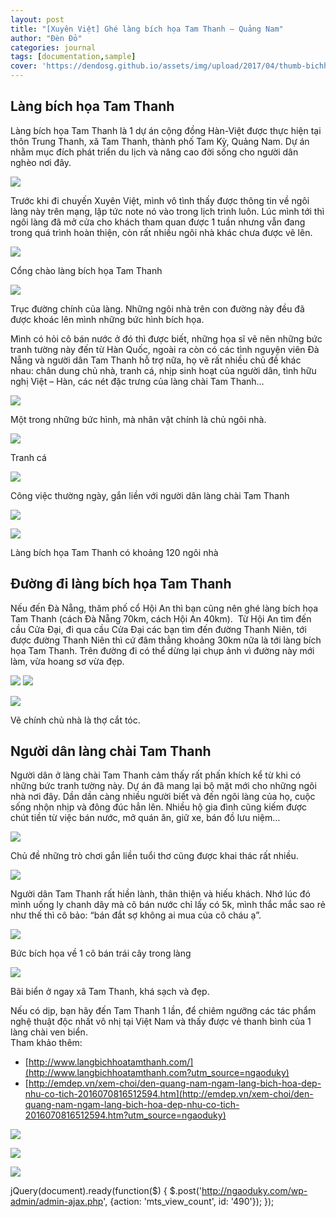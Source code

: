 ```yaml
---
layout: post
title: "[Xuyên Việt] Ghé làng bích họa Tam Thanh – Quảng Nam"
author: "Đèn Đỏ"
categories: journal
tags: [documentation,sample]
cover: 'https://dendosg.github.io/assets/img/upload/2017/04/thumb-bichhoa.jpg'
---
```




Làng bích họa Tam Thanh
-----------------------

Làng bích họa Tam Thanh là 1 dự án cộng đồng Hàn-Việt được thực hiện tại thôn Trung Thanh, xã Tam Thanh, thành phố Tam Kỳ, Quảng Nam. Dự án nhằm mục đích phát triển du lịch và nâng cao đời sống cho người dân nghèo nơi đây.

![](https://dendosg.github.io/assets/img/upload/2017/04/lang-bich-hoa-tam-thanh-quang-nam-2.jpg)

Trước khi đi chuyến Xuyên Việt, mình vô tình thấy được thông tin về ngôi làng này trên mạng, lập tức note nó vào trong lịch trình luôn. Lúc mình tới thì ngôi làng đã mở cửa cho khách tham quan được 1 tuần nhưng vẫn đang trong quá trình hoàn thiện, còn rất nhiều ngôi nhà khác chưa được vẽ lên.

![](https://dendosg.github.io/assets/img/upload/2017/04/lang-bich-hoa-tam-thanh-quang-nam-1.jpg)

Cổng chào làng bích họa Tam Thanh

![](https://dendosg.github.io/assets/img/upload/2017/04/lang-bich-hoa-tam-thanh-quang-nam-5.jpg)

Trục đường chính của làng. Những ngôi nhà trên con đường này đều đã được khoác lên mình những bức hình bích họa.

Mình có hỏi cô bán nước ở đó thì được biết, những họa sĩ vẽ nên những bức tranh tường này đến từ Hàn Quốc, ngoài ra còn có các tình nguyện viên Đà Nẵng và người dân Tam Thanh hỗ trợ nữa, họ vẽ rất nhiều chủ đề khác nhau: chân dung chủ nhà, tranh cá, nhịp sinh hoạt của người dân, tình hữu nghị Việt – Hàn, các nét đặc trưng của làng chài Tam Thanh…

![](https://dendosg.github.io/assets/img/upload/2017/04/lang-bich-hoa-tam-thanh-quang-nam-12.jpg)

Một trong những bức hình, mà nhân vật chính là chủ ngôi nhà.

![](https://dendosg.github.io/assets/img/upload/2017/04/lang-bich-hoa-tam-thanh-quang-nam-7.jpg)

Tranh cá

![](https://dendosg.github.io/assets/img/upload/2017/04/lang-bich-hoa-tam-thanh-2.jpg)

Công việc thường ngày, gắn liền với người dân làng chài Tam Thanh

![](https://dendosg.github.io/assets/img/upload/2017/04/lang-bich-hoa-tam-thanh-quang-nam-19.jpg)

![](https://dendosg.github.io/assets/img/upload/2017/04/lang-bich-hoa-tam-thanh-6.jpg)

Làng bích họa Tam Thanh có khoảng 120 ngôi nhà

Đường đi làng bích họa Tam Thanh
--------------------------------

Nếu đến Đà Nẵng, thăm phố cổ Hội An thì bạn cũng nên ghé làng bích họa Tam Thanh (cách Đà Nẵng 70km, cách Hội An 40km).  Từ Hội An tìm đến cầu Cửa Đại, đi qua cầu Cửa Đại các bạn tìm đến đường Thanh Niên, tới được đường Thanh Niên thì cứ đâm thẳng khoảng 30km nữa là tới làng bích họa Tam Thanh. Trên đường đi có thể dừng lại chụp ảnh vì đường này mới làm, vừa hoang sơ vừa đẹp.  
  
![](https://dendosg.github.io/assets/img/upload/2017/04/lang-bich-hoa-tam-thanh-quang-nam-8.jpg) ![](https://dendosg.github.io/assets/img/upload/2017/04/lang-bich-hoa-tam-thanh-5.jpg)

![](https://dendosg.github.io/assets/img/upload/2017/04/lang-bich-hoa-tam-thanh-quang-nam-16.jpg)

Vẽ chính chủ nhà là thợ cắt tóc.

Người dân làng chài Tam Thanh
-----------------------------

Người dân ở làng chài Tam Thanh cảm thấy rất phấn khích kể từ khi có những bức tranh tường này. Dự án đã mang lại bộ mặt mới cho những ngôi nhà nơi đây. Dần dần càng nhiều người biết và đến ngôi làng của họ, cuộc sống nhộn nhịp và đông đúc hẳn lên. Nhiều hộ gia đình cũng kiếm được chút tiền từ việc bán nước, mở quán ăn, giữ xe, bán đồ lưu niệm…

![](https://dendosg.github.io/assets/img/upload/2017/04/lang-bich-hoa-tam-thanh-quang-nam-11.jpg)

Chủ đề những trò chơi gắn liền tuổi thơ cũng được khai thác rất nhiều.

![](https://dendosg.github.io/assets/img/upload/2017/04/lang-bich-hoa-tam-thanh-quang-nam-10.jpg)

Người dân Tam Thanh rất hiền lành, thân thiện và hiếu khách. Nhớ lúc đó mình uống ly chanh dây mà cô bán nước chỉ lấy có 5k, mình thắc mắc sao rẻ như thế thì cô bảo: “bán đắt sợ không ai mua của cô cháu ạ”.

![](https://dendosg.github.io/assets/img/upload/2017/04/lang-bich-hoa-tam-thanh-quang-nam-13.jpg)

Bức bích họa về 1 cô bán trái cây trong làng

![](https://dendosg.github.io/assets/img/upload/2017/04/IMG_0697.jpg)

Bãi biển ở ngay xã Tam Thanh, khá sạch và đẹp.

Nếu có dịp, bạn hãy đến Tam Thanh 1 lần, để chiêm ngưỡng các tác phẩm nghệ thuật độc nhất vô nhị tại Việt Nam và thấy được vẻ thanh bình của 1 làng chài ven biển.  
Tham khảo thêm:

*   [http://www.langbichhoatamthanh.com/](http://www.langbichhoatamthanh.com?utm_source=ngaoduky)
*   [http://emdep.vn/xem-choi/den-quang-nam-ngam-lang-bich-hoa-dep-nhu-co-tich-2016070816512594.htm](http://emdep.vn/xem-choi/den-quang-nam-ngam-lang-bich-hoa-dep-nhu-co-tich-2016070816512594.htm?utm_source=ngaoduky)

![](https://dendosg.github.io/assets/img/upload/2017/04/lang-bich-hoa-tam-thanh-quang-nam-9.jpg)

![](https://dendosg.github.io/assets/img/upload/2017/04/lang-bich-hoa-tam-thanh-4.jpg)

![](https://dendosg.github.io/assets/img/upload/2017/04/lang-bich-hoa-tam-thanh-1.jpg)

jQuery(document).ready(function($) { $.post('http://ngaoduky.com/wp-admin/admin-ajax.php', {action: 'mts\_view\_count', id: '490'}); });
